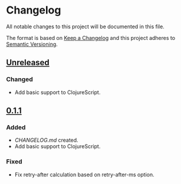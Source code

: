 # Changelog

All notable changes to this project will be documented in this file.

The format is based on [Keep a Changelog](http://keepachangelog.com)
and this project adheres to [Semantic Versioning](http://semver.org/spec/v2.0.0.html).


## [Unreleased]
### Changed
- Add basic support to ClojureScript.


## [0.1.1]
### Added
- _CHANGELOG.md_ created.
- Add basic support to ClojureScript.
### Fixed
- Fix retry-after calculation based on retry-after-ms option.


[Unreleased]: https://github.com/fpischedda/interruttore/compare/0.1.1...HEAD

[0.1.1]: https://github.com/olivierlacan/keep-a-changelog/releases/tag/0.1.1
